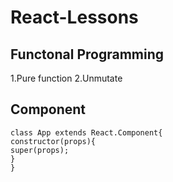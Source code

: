 # React-Lessons


## Functonal Programming

1.Pure function
2.Unmutate




## Component

```
class App extends React.Component{
constructor(props){
super(props);
}
}
```
